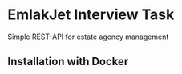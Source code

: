 # EmlakJet Interview Task

Simple REST-API for estate agency management 

## Installation with Docker



